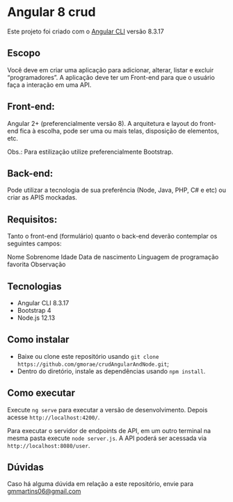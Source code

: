 # Angular 8 crud

Este projeto foi criado com o [Angular CLI](https://github.com/angular/angular-cli) versão 8.3.17

## Escopo

Você deve em criar uma aplicação para adicionar, alterar, listar e excluir “programadores”. 
A aplicação deve ter um Front-end para que o usuário faça a interação em uma API.

## Front-end:

Angular 2+ (preferencialmente versão 8). A arquitetura e layout do front-end fica à escolha, pode ser uma ou mais telas, disposição de elementos, etc.

Obs.: Para estilização utilize preferencialmente Bootstrap.

## Back-end:

Pode utilizar a tecnologia de sua preferência (Node, Java, PHP, C# e etc) ou criar as APIS mockadas.

## Requisitos:
Tanto o front-end (formulário) quanto o back-end deverão contemplar os seguintes campos:

Nome
Sobrenome
Idade
Data de nascimento
Linguagem de programação favorita
Observação


## Tecnologias

- Angular CLI 8.3.17
- Bootstrap 4
- Node.js 12.13

## Como instalar

- Baixe ou clone este repositório usando `git clone https://github.com/gmorae/crudAngularAndNode.git`;
- Dentro do diretório, instale as dependências usando `npm install`.

## Como executar

Execute `ng serve` para executar a versão de desenvolvimento. Depois acesse `http://localhost:4200/`.

Para executar o servidor de endpoints de API, em um outro terminal na mesma pasta execute `node server.js`. A API poderá ser acessada via `http://localhost:8080/user`.


## Dúvidas
Caso há alguma dúvida em relação a este repositório, envie para gmmartins06@gmail.com
